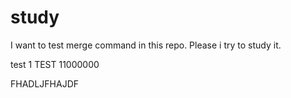 # study
I want to test merge command in this repo. Please i try to study it.

test 1
TEST 11000000

FHADLJFHAJDF
